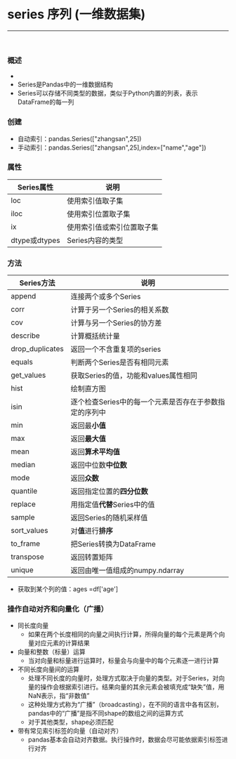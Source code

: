 # series  序列 (一维数据集)

----------

<br>

### 概述
- 
- Series是Pandas中的一维数据结构
- Series可以存储不同类型的数据，类似于Python内置的列表，表示DataFrame的每一列 

### 创建
- 自动索引：pandas.Series(["zhangsan",25])
- 手动索引：pandas.Series(["zhangsan",25],index=["name","age"])


### 属性

| Series属性           | 说明            |
|--------------|---------------|
| loc          | 使用索引值取子集      |
| iloc         | 使用索引位置取子集     |
| ix           | 使用索引值或索引位置取子集 |
| dtype或dtypes | Series内容的类型   |


### 方法
| Series方法        | 说明                             |
|-----------------|--------------------------------|
| append          | 连接两个或多个Series                  |
| corr            | 计算于另一个Series的相关系数              |
| cov             | 计算与另一个Series的协方差               |
| describe        | 计算概括统计量                        |
| drop_duplicates | 返回一个不含重复项的series               |
| equals          | 判断两个Series是否有相同元素              |
| get_values      | 获取Series的值，功能和values属性相同       |
| hist            | 绘制直方图                          |
| isin            | 逐个检查Series中的每一个元素是否存在于参数指定的序列中 |
| min             | 返回最**小值**                      |
| max             | 返回**最大值**                      |
| mean            | 返回**算术平均值**                    |
| median          | 返回中位数**中位数**                   |
| mode            | 返回**众数**                       |
| quantile        | 返回指定位置的**四分位数**                |
| replace         | 用指定值**代替**Series中的值            |
| sample          | 返回Series的随机采样值                 |
| sort_values     | 对**值**进行**排序**                 |
| to_frame        | 把Series转换为DataFrame            |
| transpose       | 返回转置矩阵                         |
| unique          | 返回由唯一值组成的numpy.ndarray         |


- 获取到某个列的值：ages =df['age']


### 操作自动对齐和向量化（广播）
- 同长度向量
  - 如果在两个长度相同的向量之间执行计算，所得向量的每个元素是两个向量对应元素的计算结果
- 向量和整数（标量）运算
  - 当对向量和标量进行运算时，标量会与向量中的每个元素逐一进行计算
- 不同长度向量间的运算
  - 处理不同长度的向量时，处理方式取决于向量的类型。对于Series，对向量的操作会根据索引进行。结果向量的其余元素会被填充成“缺失”值，用NaN表示，指“非数值”
  - 这种处理方式称为“广播”（broadcasting），在不同的语言中各有区别，pandas中的“广播”是指不同shape的数组之间的运算方式
  - 对于其他类型，shape必须匹配
- 带有常见索引标签的向量（自动对齐）
  - pandas基本会自动对齐数据。执行操作时，数据会尽可能依据索引标签进行对齐


